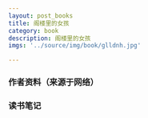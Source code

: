 ```yaml
---
layout: post_books
title: 阁楼里的女孩
category: book
description: 阁楼里的女孩
imgs: '../source/img/book/glldnh.jpg'

---
```

### 作者资料（来源于网络）


### 读书笔记
 